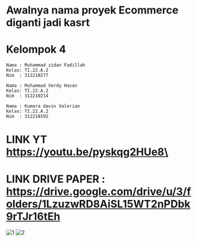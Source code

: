 # Awalnya nama proyek Ecommerce diganti jadi kasrt

# Kelompok 4

~~~
Nama : Muhammad zidan Fadillah
Kelas: TI.22.A.2
Nim  : 312210277

Nama : Muhammad Verdy Hasan
Kelas: TI.22.A.2
Nim  : 312210214

Nama : Kumara davin Valerian
Kelas: TI.22.A.2
Nim  : 312210192
~~~

# LINK YT https://youtu.be/pyskqg2HUe8\

# LINK DRIVE PAPER : https://drive.google.com/drive/u/3/folders/1LzuzwRD8AiSL15WT2nPDbk9rTJr16tEh

![1](https://github.com/Kudav5/Ecommerce/assets/115553474/3c71d707-e9d4-437c-853f-3882ce24ec40)
![2](https://github.com/Kudav5/Ecommerce/assets/115553474/e48f3e07-8f75-4180-8b59-a128dd65e4ee)

